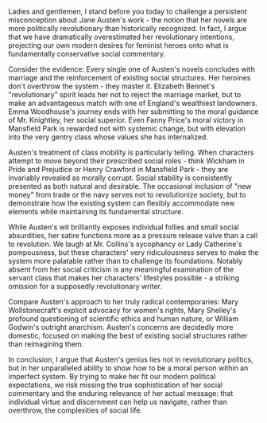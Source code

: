 Ladies and gentlemen, I stand before you today to challenge a persistent misconception about Jane Austen's work - the notion that her novels are more politically revolutionary than historically recognized. In fact, I argue that we have dramatically overestimated her revolutionary intentions, projecting our own modern desires for feminist heroes onto what is fundamentally conservative social commentary.

Consider the evidence: Every single one of Austen's novels concludes with marriage and the reinforcement of existing social structures. Her heroines don't overthrow the system - they master it. Elizabeth Bennet's "revolutionary" spirit leads her not to reject the marriage market, but to make an advantageous match with one of England's wealthiest landowners. Emma Woodhouse's journey ends with her submitting to the moral guidance of Mr. Knightley, her social superior. Even Fanny Price's moral victory in Mansfield Park is rewarded not with systemic change, but with elevation into the very gentry class whose values she has internalized.

Austen's treatment of class mobility is particularly telling. When characters attempt to move beyond their prescribed social roles - think Wickham in Pride and Prejudice or Henry Crawford in Mansfield Park - they are invariably revealed as morally corrupt. Social stability is consistently presented as both natural and desirable. The occasional inclusion of "new money" from trade or the navy serves not to revolutionize society, but to demonstrate how the existing system can flexibly accommodate new elements while maintaining its fundamental structure.

While Austen's wit brilliantly exposes individual follies and small social absurdities, her satire functions more as a pressure release valve than a call to revolution. We laugh at Mr. Collins's sycophancy or Lady Catherine's pompousness, but these characters' very ridiculousness serves to make the system more palatable rather than to challenge its foundations. Notably absent from her social criticism is any meaningful examination of the servant class that makes her characters' lifestyles possible - a striking omission for a supposedly revolutionary writer.

Compare Austen's approach to her truly radical contemporaries: Mary Wollstonecraft's explicit advocacy for women's rights, Mary Shelley's profound questioning of scientific ethics and human nature, or William Godwin's outright anarchism. Austen's concerns are decidedly more domestic, focused on making the best of existing social structures rather than reimagining them.

In conclusion, I argue that Austen's genius lies not in revolutionary politics, but in her unparalleled ability to show how to be a moral person within an imperfect system. By trying to make her fit our modern political expectations, we risk missing the true sophistication of her social commentary and the enduring relevance of her actual message: that individual virtue and discernment can help us navigate, rather than overthrow, the complexities of social life.